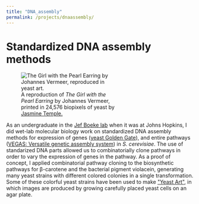 ```yaml
---
title: "DNA_assembly"
permalink: /projects/dnaassembly/
---
```


# Standardized DNA assembly methods

<figure style="width:50%" class="align-right">
  <img src="{{ site.url }}{{ site.baseurl }}/assets/images/GirlwiththePearlEarring.jpg" alt="The Girl with the Pearl Earring by Johannes Vermeer, reproduced in yeast art.">
  <figcaption>A reproduction of <i>The Girl with the Pearl Earring</i> by Johannes Vermeer, printed in 24,576 biopixels of yeast by <a href="http://www.jasminetempleart.com/" target="_blank">Jasmine Temple.</a></figcaption>
</figure> 

As an undergraduate in the <a href="https://med.nyu.edu/research/boeke-lab/boeke-lab" target="_blank">Jef Boeke lab</a> when it was at Johns Hopkins, I did wet-lab molecular biology work on standardized DNA assembly methods for expression of genes (<a href="https://doi.org/10.1021/sb500372z" target="_blank">yeast Golden Gate</a>), and entire pathways (<a href="https://doi.org/10.1093/nar/gkv466" target="_blank">VEGAS: Versatile genetic assembly system</a>) in *S. cerevisiae*.
The use of standarized DNA parts allowed us to combinatorially clone pathways in order to vary the expression of genes in the pathway.
As a proof of concept, I applied combinatorial pathway cloning to the biosynthetic pathways for β-carotene and the bacterial pigment violacein, generating many yeast strains with different colored colonies in a single transformation.
Some of these colorful yeast strains have been used to make <a href="http://www.yeastart.org/" target="_blank">"Yeast Art"</a>, in which images are produced by growing carefully placed yeast cells on an agar plate.

